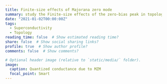 ```yaml
---
title: Finite-size effects of Majorana zero mode
summary: study the Finite-size effects of the zero-bias peak in topological superconductors
date: "2021-01-02T00:00:00Z"
tags:
  - Superconductivity
  - Topology
reading_time: false  # Show estimated reading time?
share: false  # Show social sharing links?
profile: true  # Show author profile?
comments: false  # Show comments?

# Optional header image (relative to `static/media/` folder).
image:
  caption: Quantized conductance due to MZM
  focal_point: Smart
---
```



